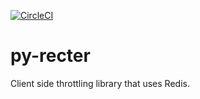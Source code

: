 [![CircleCI](https://circleci.com/gh/sukobuto/py-recter.svg?style=svg&circle-token=cf630f735458471835e514b4fbfa917aa9970ff4)](https://circleci.com/gh/sukobuto/py-recter)

# py-recter
Client side throttling library that uses Redis.
